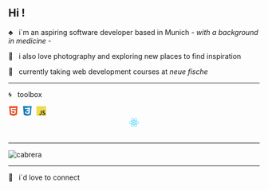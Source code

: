 ## Hi !


:clubs: &nbsp; i`m an aspiring software developer based in Munich *- with a background in medicine -* 

:flower_playing_cards: &nbsp; i also love photography and exploring new places to find inspiration 

:8ball: &nbsp; currently taking web development courses at *neue fische*

---

:cyclone: &nbsp; toolbox 

<img  src="https://raw.githubusercontent.com/devicons/devicon/1119b9f84c0290e0f0b38982099a2bd027a48bf1/icons/html5/html5-plain.svg" alt="HTML5" width="20" height="20"/> &nbsp;<img  src="https://raw.githubusercontent.com/devicons/devicon/1119b9f84c0290e0f0b38982099a2bd027a48bf1/icons/css3/css3-original.svg" alt="CSS3" width="20" height="20"/> &nbsp;<img  src="https://raw.githubusercontent.com/devicons/devicon/1119b9f84c0290e0f0b38982099a2bd027a48bf1/icons/javascript/javascript-original.svg" alt="JavaScript" width="20" height="20"/> &nbsp;<img  src="https://raw.githubusercontent.com/devicons/devicon/1119b9f84c0290e0f0b38982099a2bd027a48bf1/icons/react/react-original.svg" alt="ReactJS" width="20" height="20" style="margin:0 auto; display:block;"/> &nbsp;

 ---
 
![cabrera](https://github.com/UmaySoyluer/UmaySoyluer/assets/120322691/48cc4213-2f0b-438a-8632-06fc0c6fffd9)

---

:shell: &nbsp; i`d love to connect



